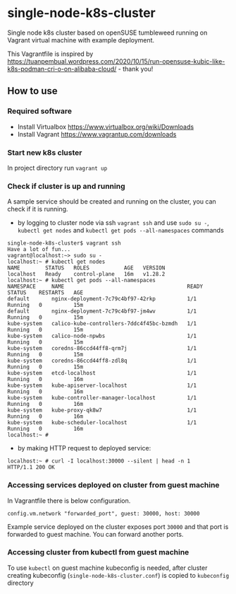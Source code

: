 # single-node-k8s-cluster
Single node k8s cluster based on openSUSE tumbleweed running on Vagrant virtual machine with example deployment.

This Vagrantfile is inspired by https://tuanpembual.wordpress.com/2020/10/15/run-opensuse-kubic-like-k8s-podman-cri-o-on-alibaba-cloud/ - thank you!

## How to use
### Required software
- Install Virtualbox https://www.virtualbox.org/wiki/Downloads
- Install Vagrant https://www.vagrantup.com/downloads

### Start new k8s cluster
In project directory run ```vagrant up```

### Check if cluster is up and running
A sample service should be created and running on the cluster, you can check if it is running.
- by logging to cluster node via ssh `vagrant ssh` and use `sudo su -`, `kubectl get nodes` and `kubectl get pods --all-namespaces` commands
```
single-node-k8s-cluster$ vagrant ssh
Have a lot of fun...
vagrant@localhost:~> sudo su -
localhost:~ # kubectl get nodes
NAME        STATUS   ROLES           AGE   VERSION
localhost   Ready    control-plane   16m   v1.28.2
localhost:~ # kubectl get pods --all-namespaces
NAMESPACE     NAME                                       READY   STATUS    RESTARTS   AGE
default       nginx-deployment-7c79c4bf97-42rkp          1/1     Running   0          15m
default       nginx-deployment-7c79c4bf97-jm4wv          1/1     Running   0          15m
kube-system   calico-kube-controllers-7ddc4f45bc-bzmdh   1/1     Running   0          15m
kube-system   calico-node-npwbs                          1/1     Running   0          15m
kube-system   coredns-86ccd44ff8-qrm7j                   1/1     Running   0          15m
kube-system   coredns-86ccd44ff8-zdl8q                   1/1     Running   0          15m
kube-system   etcd-localhost                             1/1     Running   0          16m
kube-system   kube-apiserver-localhost                   1/1     Running   0          16m
kube-system   kube-controller-manager-localhost          1/1     Running   0          16m
kube-system   kube-proxy-qk8w7                           1/1     Running   0          16m
kube-system   kube-scheduler-localhost                   1/1     Running   0          16m
localhost:~ #
```
- by making HTTP request to deployed service:
```
localhost:~ # curl -I localhost:30000 --silent | head -n 1
HTTP/1.1 200 OK
```
### Accessing services deployed on cluster from guest machine
In Vagrantfile there is below configuration.
```
config.vm.network "forwarded_port", guest: 30000, host: 30000
```
Example service deployed on the cluster exposes port `30000` and that port is forwarded to guest machine.
You can forward another ports.

### Accessing cluster from kubectl from guest machine
To use `kubectl` on guest machine kubeconfig is needed, after cluster creating kubeconfig (`single-node-k8s-cluster.conf`) is copied to `kubeconfig` directory
